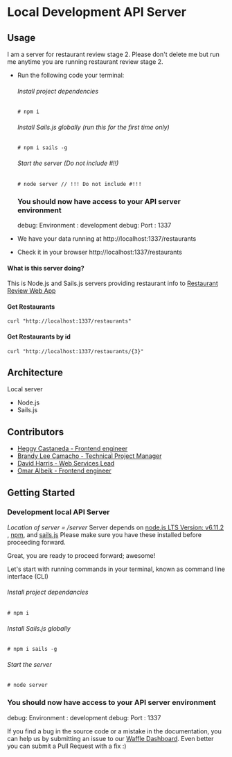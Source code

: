 # Local Development API Server
## Usage
I am a server for restaurant review stage 2.  Please don't delete me but run me anytime you are 
running restaurant review stage 2.

  * Run the following code your terminal:    
    ###### Install project dependencies
    ```Install project dependencies [don't copy the # hashtag, it is just the indication that this is a code you need to put inside of terminal, run this for the first time only]
    # npm i
    ```
    ###### Install Sails.js globally (run this for the first time only)
    ```Install sails global
    # npm i sails -g
    ```
    ###### Start the server (Do not include #!!)
    ```Start server
    # node server // !!! Do not include #!!!
    ```
    ### You should now have access to your API server environment
    debug: Environment : development
    debug: Port        : 1337

  * We have your data running at http://localhost:1337/restaurants 
  * Check it in your browser
    http://localhost:1337/restaurants 


#### What is this server doing?
This is Node.js and Sails.js servers providing restaurant info to [Restaurant Review Web App](https://github.com/heggy231/mws-restaurant-review)
#### Get Restaurants
```
curl "http://localhost:1337/restaurants"
```
#### Get Restaurants by id
````
curl "http://localhost:1337/restaurants/{3}"
````

## Architecture
Local server
- Node.js
- Sails.js

## Contributors

- [Heggy Castaneda - Frontend engineer](mailto:heggyy@gmail.com)
- [Brandy Lee Camacho - Technical Project Manager](mailto:brandy.camacho@udacity.com)
- [David Harris - Web Services Lead](mailto:david.harris@udacity.com)
- [Omar Albeik - Frontend engineer](mailto:omaralbeik@gmail.com)

## Getting Started

### Development local API Server
_Location of server = /server_
Server depends on [node.js LTS Version: v6.11.2 ](https://nodejs.org/en/download/), [npm](https://www.npmjs.com/get-npm), and [sails.js](http://sailsjs.com/)
Please make sure you have these installed before proceeding forward.

Great, you are ready to proceed forward; awesome!

Let's start with running commands in your terminal, known as command line interface (CLI)

###### Install project dependancies
```Install project dependancies
# npm i
```
###### Install Sails.js globally
```Install sails global
# npm i sails -g
```
###### Start the server
```Start server
# node server
```
### You should now have access to your API server environment
debug: Environment : development
debug: Port        : 1337


If you find a bug in the source code or a mistake in the documentation, you can help us by
submitting an issue to our [Waffle Dashboard](https://waffle.io/udacity/mwnd-issues). Even better you can submit a Pull Request with a fix :)
